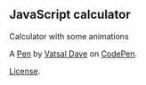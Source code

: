 JavaScript calculator
---------------------
Calculator with some animations

A [Pen](https://codepen.io/vatsaldavevd/pen/NZGPzB) by [Vatsal Dave](https://codepen.io/vatsaldavevd) on [CodePen](https://codepen.io).

[License](https://codepen.io/vatsaldavevd/pen/NZGPzB/license).